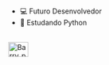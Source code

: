 - 💻 Futuro Desenvolvedor
- 📑 Estudando Python
<div style="display: incline_block"><br>
 <img align="center" alt="Barry_py" height="30" width="40" src="https://cdn.jsdelivr.net/gh/devicons/devicon/icons/python/python-original.svg" />
</div>
